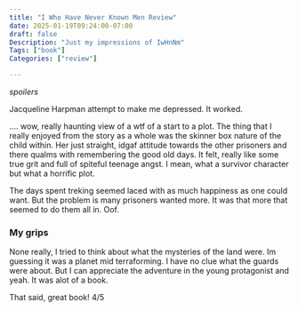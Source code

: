```yaml
---
title: "I Who Have Never Known Men Review"
date: 2025-01-19T09:24:00-07:00
draft: false
Description: "Just my impressions of IwHnNm"
Tags: ["book"]
Categories: ["review"]

---
```


*spoilers*

Jacqueline Harpman attempt to make me depressed. It worked.

.... wow, really haunting view of a wtf of a start to a plot. The thing that I really enjoyed from the story as a whole was the skinner box nature of the child within. Her just straight, idgaf attitude towards the other prisoners and there qualms with remembering the good old days. It felt, really like some true grit and full of spiteful teenage angst. I mean, what a survivor character but what a horrific plot.

The days spent treking seemed laced with as much happiness as one could want. But the problem is many prisoners wanted more. It was that more that seemed to do them all in. Oof.

### My grips

None really, I tried to think about what the mysteries of the land were. Im guessing it was a planet mid terraforming. I have no clue what the guards were about. But I can appreciate the adventure in the young protagonist and yeah. It was alot of a book. 

That said, great book! 4/5